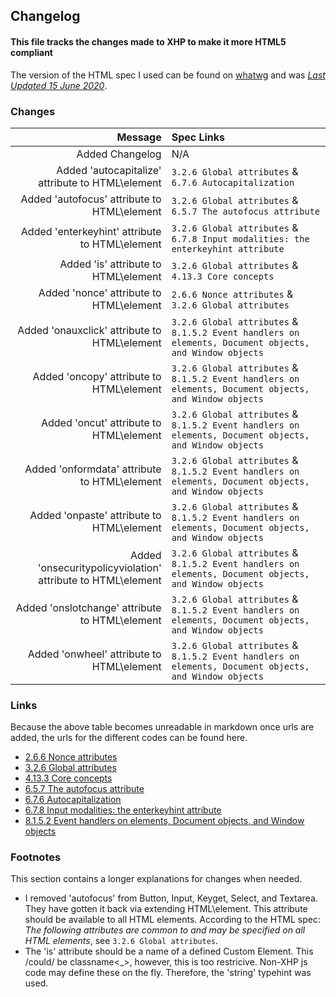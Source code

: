 ## Changelog

#### This file tracks the changes made to XHP to make it more HTML5 compliant

The version of the HTML spec I used can be found on [whatwg](https://html.spec.whatwg.org/) and was [_Last Updated 15 June 2020_](https://github.com/whatwg/html/commit/f6cbe27c88012dbf8d912fe752e3e7247ff7d3ca).

### Changes

|                                                      Message | Spec Links                                                                                             |
| -----------------------------------------------------------: | :----------------------------------------------------------------------------------------------------- |
|                                              Added Changelog | N/A                                                                                                    |
|            Added 'autocapitalize' attribute to HTML\\element | `3.2.6 Global attributes` & `6.7.6 Autocapitalization`                                                 |
|                 Added 'autofocus' attribute to HTML\\element | `3.2.6 Global attributes` & `6.5.7 The autofocus attribute`                                            |
|              Added 'enterkeyhint' attribute to HTML\\element | `3.2.6 Global attributes` & `6.7.8 Input modalities: the enterkeyhint attribute`                       |
|                        Added 'is' attribute to HTML\\element | `3.2.6 Global attributes` & `4.13.3 Core concepts`                                                     |
|                     Added 'nonce' attribute to HTML\\element | `2.6.6 Nonce attributes` & `3.2.6 Global attributes`                                                   |
|                Added 'onauxclick' attribute to HTML\\element | `3.2.6 Global attributes` & `8.1.5.2 Event handlers on elements, Document objects, and Window objects` |
|                    Added 'oncopy' attribute to HTML\\element | `3.2.6 Global attributes` & `8.1.5.2 Event handlers on elements, Document objects, and Window objects` |
|                     Added 'oncut' attribute to HTML\\element | `3.2.6 Global attributes` & `8.1.5.2 Event handlers on elements, Document objects, and Window objects` |
|                Added 'onformdata' attribute to HTML\\element | `3.2.6 Global attributes` & `8.1.5.2 Event handlers on elements, Document objects, and Window objects` |
|                   Added 'onpaste' attribute to HTML\\element | `3.2.6 Global attributes` & `8.1.5.2 Event handlers on elements, Document objects, and Window objects` |
| Added 'onsecuritypolicyviolation' attribute to HTML\\element | `3.2.6 Global attributes` & `8.1.5.2 Event handlers on elements, Document objects, and Window objects` |
|              Added 'onslotchange' attribute to HTML\\element | `3.2.6 Global attributes` & `8.1.5.2 Event handlers on elements, Document objects, and Window objects` |
|                   Added 'onwheel' attribute to HTML\\element | `3.2.6 Global attributes` & `8.1.5.2 Event handlers on elements, Document objects, and Window objects` |

### Links

Because the above table becomes unreadable in markdown once urls are added, the urls for the different codes can be found here.

- [2.6.6 Nonce attributes](https://html.spec.whatwg.org/#nonce-attributes)
- [3.2.6 Global attributes](https://html.spec.whatwg.org/#global-attributes)
- [4.13.3 Core concepts](https://html.spec.whatwg.org/#custom-elements-core-concepts)
- [6.5.7 The autofocus attribute](https://html.spec.whatwg.org/#the-autofocus-attribute)
- [6.7.6 Autocapitalization](https://html.spec.whatwg.org/#autocapitalization)
- [6.7.8 Input modalities: the enterkeyhint attribute](https://html.spec.whatwg.org/#input-modalities:-the-enterkeyhint-attribute)
- [8.1.5.2 Event handlers on elements, Document objects, and Window objects](https://html.spec.whatwg.org/#event-handlers-on-elements,-document-objects,-and-window-objects)

### Footnotes

This section contains a longer explanations for changes when needed.

- I removed 'autofocus' from Button, Input, Keyget, Select, and Textarea. They have gotten it back via extending HTML\element. This attribute should be available to all HTML elements. According to the HTML spec: _The following attributes are common to and may be specified on all HTML elements_, see `3.2.6 Global attributes`.
- The 'is' attribute should be a name of a defined Custom Element. This /could/ be classname\<\_>, however, this is too restricive. Non-XHP js code may define these on the fly. Therefore, the 'string' typehint was used.
